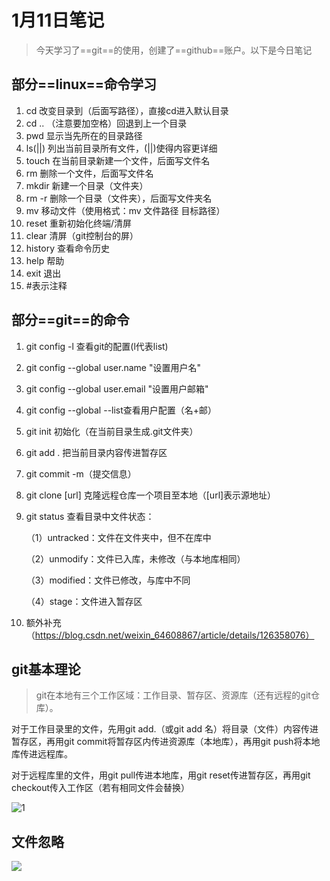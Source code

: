 # 1月11日笔记
> 今天学习了==git==的使用，创建了==github==账户。以下是今日笔记
## 部分==linux==命令学习

1. cd  改变目录到（后面写路径），直接cd进入默认目录
2. cd ..  （注意要加空格）回退到上一个目录
3. pwd  显示当先所在的目录路径
4. ls(||)  列出当前目录所有文件，(||)使得内容更详细
5. touch   在当前目录新建一个文件，后面写文件名
6. rm  删除一个文件，后面写文件名
7. mkdir  新建一个目录（文件夹）
8. rm -r  删除一个目录（文件夹），后面写文件夹名
9. mv  移动文件（使用格式：mv 文件路径 目标路径）
10. reset  重新初始化终端/清屏
11. clear  清屏（git控制台的屏）
12. history  查看命令历史
13. help  帮助
14. exit  退出
15. #表示注释

## 部分==git==的命令
1. git config -l  查看git的配置(l代表list)

2. git config --global user.name "设置用户名"

3. git config --global user.email "设置用户邮箱" 

4. git config --global --list查看用户配置（名+邮）

5. git init  初始化（在当前目录生成.git文件夹）

6. git add .  把当前目录内容传进暂存区

7. git commit -m（提交信息）

8. git clone [url] 克隆远程仓库一个项目至本地（[url]表示源地址）

9. git status  查看目录中文件状态：

   （1）untracked：文件在文件夹中，但不在库中

   （2）unmodify：文件已入库，未修改（与本地库相同）

   （3）modified：文件已修改，与库中不同

   （4）stage：文件进入暂存区

10. 额外补充（https://blog.csdn.net/weixin_64608867/article/details/126358076）


## git基本理论

> git在本地有三个工作区域：工作目录、暂存区、资源库（还有远程的git仓库）。

对于工作目录里的文件，先用git add.（或git add 名）将目录（文件）内容传进暂存区，再用git commit将暂存区内传进资源库（本地库），再用git push将本地库传进远程库。

对于远程库里的文件，用git pull传进本地库，用git reset传进暂存区，再用git checkout传入工作区（若有相同文件会替换）

![1](https://hhhaa114514-1919810-1316522227.cos.ap-guangzhou.myqcloud.com/img/1.png)

## 文件忽略

![](https://hhhaa114514-1919810-1316522227.cos.ap-guangzhou.myqcloud.com/img/2.png)

